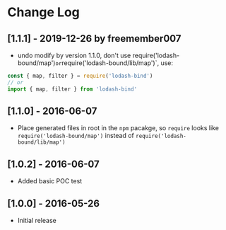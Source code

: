# Change Log

## [1.1.1] - 2019-12-26 by freemember007

- undo modify by version 1.1.0, don't use require('lodash-bound/map')` or `require('lodash-bound/lib/map')`, use:
```javascript
const { map, filter } = require('lodash-bind')
// or
import { map, filter } from 'lodash-bind'
```

## [1.1.0] - 2016-06-07

- Place generated files in root in the `npm` pacakge, so `require` looks like `require('lodash-bound/map')` instead of `require('lodash-bound/lib/map')`

## [1.0.2] - 2016-06-07

- Added basic POC test

## [1.0.0] - 2016-05-26

- Initial release
